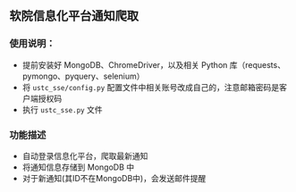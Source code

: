 软院信息化平台通知爬取
---
### 使用说明：
- 提前安装好 MongoDB、ChromeDriver，以及相关 Python 库（requests、pymongo、pyquery、selenium）
- 将 `ustc_sse/config.py` 配置文件中相关账号改成自己的，注意邮箱密码是客户端授权码
- 执行 `ustc_sse.py` 文件

### 功能描述
- 自动登录信息化平台，爬取最新通知
- 将通知信息存储到 MongoDB 中
- 对于新通知(其ID不在MongoDB中)，会发送邮件提醒